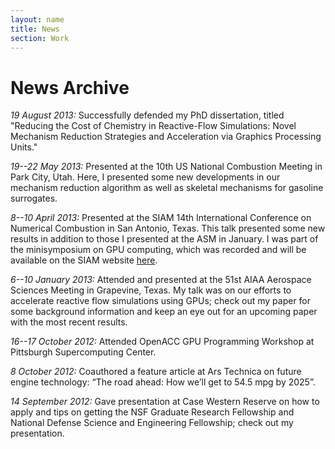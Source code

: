 ```yaml
---
layout: name
title: News
section: Work
---
```

News Archive
========
_19 August 2013:_ Successfully defended my PhD dissertation, titled "Reducing the Cost of Chemistry in Reactive-Flow Simulations: Novel Mechanism Reduction Strategies and Acceleration via Graphics Processing Units."

_19--22 May 2013:_ Presented at the 10th US National Combustion Meeting in Park City, Utah. Here, I presented some new developments in our mechanism reduction algorithm as well as skeletal mechanisms for gasoline surrogates.

_8--10 April 2013:_ Presented at the SIAM 14th International Conference on Numerical Combustion in San Antonio, Texas. This talk presented some new results in addition to those I presented at the ASM in January. I was part of the minisymposium on GPU computing, which was recorded and will be available on the SIAM website [here](https://client.blueskybroadcast.com/SIAM13/NC/siam_nc13_MS8_2/).

_6--10 January 2013:_ Attended and presented at the 51st AIAA Aerospace Sciences Meeting in Grapevine, Texas. My talk was on our efforts to accelerate reactive flow simulations using GPUs; check out my paper for some background information and keep an eye out for an upcoming paper with the most recent results.

_16--17 October 2012:_ Attended OpenACC GPU Programming Workshop at Pittsburgh Supercomputing Center.

_8 October 2012:_ Coauthored a feature article at Ars Technica on future engine technology: “The road ahead: How we’ll get to 54.5 mpg by 2025”.

_14 September 2012:_ Gave presentation at Case Western Reserve on how to apply and tips on getting the NSF Graduate Research Fellowship and National Defense Science and Engineering Fellowship; check out my presentation.